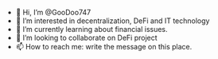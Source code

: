 - 👋 Hi, I’m @GooDoo747
- 👀 I’m interested in decentralization, DeFi and IT technology
- 🌱 I’m currently learning about financial issues.
- 💞️ I’m looking to collaborate on DeFi project
- 📫 How to reach me: write the message on this place.

<!---
GooDoo747/GooDoo747 is a ✨ special ✨ repository because its `README.md` (this file) appears on your GitHub profile.
You can click the Preview link to take a look at your changes.
--->
